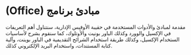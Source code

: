 # (Office) مبادئ برنامج


مقدمة لمبادئ والأدوات المستخدمة في حقيبة الأوفيس الإدارية، سنتناول  أهم التعريفات في الإكسيل والوورد وكذلك الباور بونيت والأوتلوك، كما سنقوم بشرح لأساسيات الستخدام  الإكسيل، وكذلك طريقة استخدام الشرائح التقديمية في الباور بوينت، وآلية كتابة المستندات، واستخدام البريد الإلكتروني كذلك.